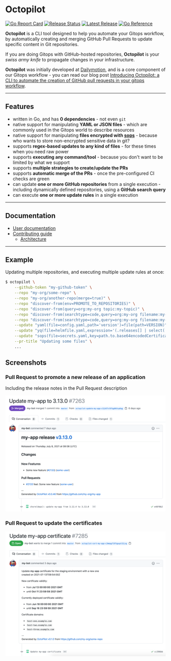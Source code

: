 # Octopilot

[![Go Report Card](https://goreportcard.com/badge/github.com/dailymotion-oss/octopilot)](https://goreportcard.com/report/github.com/dailymotion-oss/octopilot)
[![Release Status](https://github.com/dailymotion-oss/octopilot/workflows/release/badge.svg)](https://github.com/dailymotion-oss/octopilot/actions?query=workflow%3Arelease)
[![Latest Release](https://img.shields.io/github/v/release/dailymotion-oss/octopilot)](https://github.com/dailymotion-oss/octopilot/releases)
[![Go Reference](https://pkg.go.dev/badge/github.com/dailymotion-oss/octopilot.svg)](https://pkg.go.dev/github.com/dailymotion-oss/octopilot)

**Octopilot** is a CLI tool designed to help you automate your Gitops workflow, by automatically creating and merging GitHub Pull Requests to update specific content in Git repositories.

If you are doing Gitops with GitHub-hosted repositories, **Octopilot** is your *swiss army knife* to propagate changes in your infrastructure.

**Octopilot** was initially developed at [Dailymotion](https://www.dailymotion.com/), and is a core component of our Gitops workflow - you can read our blog post [Introducing Octopilot: a CLI to automate the creation of GitHub pull requests in your gitops workflow](https://vbehar.medium.com/introducing-octopilot-a-cli-to-automate-the-creation-of-github-pull-request-in-your-gitops-e49b9eb0177a).

---

## Features

- written in Go, and has **0 dependencies** - not even `git`
- native support for manipulating **YAML or JSON files** - which are commonly used in the Gitops world to describe resources
- native support for manipulating **files encrypted with [sops](https://github.com/mozilla/sops)** - because who wants to store non-encrypted sensitive data in git?
- supports **regex-based updates to any kind of files** - for these times when you need raw power 
- supports **executing any command/tool** - because you don't want to be limited by what we support
- supports **multiple strategies to create/update the PRs**
- supports **automatic merge of the PRs** - once the pre-configured CI checks are green
- can update **one or more GitHub repositories** from a single execution - including dynamically defined repositories, using a **GitHub search query**
- can execute **one or more update rules** in a single execution

---

## Documentation

- [User documentation](https://dailymotion-oss.github.io/octopilot/)
- [Contributing guide](CONTRIBUTING.md)
  - [Architecture](ARCHITECTURE.md)

---

## Example

Updating multiple repositories, and executing multiple update rules at once:

```bash
$ octopilot \
    --github-token "my-github-token" \
    --repo "my-org/some-repo" \
    --repo "my-org/another-repo(merge=true)" \
    --repo "discover-from(env=PROMOTE_TO_REPOSITORIES)" \
    --repo "discover-from(query=org:my-org topic:my-topic)" \
    --repo "discover-from(searchtype=code,query=org:my-org filename:my-file path:dir-path in-file-text)" \
    --repo "discover-from(searchtype=code,query=org:my-org filename:my-file path:dir-path fork:true)" \
    --update "yaml(file=config.yaml,path='version')=file(path=VERSION)" \
    --update "yq(file=helmfile.yaml,expression='(.releases[] | select(.chart == \"repo/my-chart\") | .version ) = strenv(VERSION)')" \
    --update "sops(file=secrets.yaml,key=path.to.base64encodedCertificateKey)=$(kubectl -n cert-manager get secrets tls-myapp -o template='{{index .data \"tls.key\"}}')" \
    --pr-title "Updating some files" \
    ...
```

## Screenshots

### Pull Request to promote a new release of an application

Including the release notes in the Pull Request description

![](docs/current-version/static/screenshot-app-promotion-pr-single-commit.png)

### Pull Request to update the certificates

![](docs/current-version/static/screenshot-cert-pr.png)
